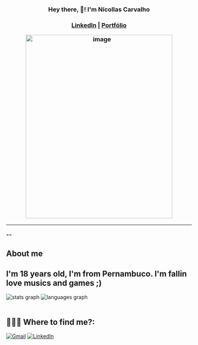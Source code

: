 <h3 align="center"> Hey there, 👋! I'm Nícollas Carvalho<h3>

<p align="center"> <a href="https://www.linkedin.com/in/n%C3%ADcollas-carvalho-a36057366/">LinkedIn</a> |
 <a href="https://preview.canva.site/1e618f56-7205-4756-bde2-0191aa23ef11/portfolionicollascarvalho.com/mysite">Portfólio</a>
 

<!-- HERO GIF -->
<p align="center">
<img width="398" height="498" alt="image" src="https://github.com/user-attachments/assets/c9ca53be-13d2-4675-84d2-f397fd5e788c"/>
</p>

---

--
## About me 
I'm 18 years old,  I'm from Pernambuco. I'm fallin love musics and games ;)
--

<div align="left">
  <img src="https://github-readme-stats.vercel.app/api?username=nicollascarvalh0&hide_title=false&hide_rank=false&show_icons=true&include_all_commits=true&count_private=true&disable_animations=false&theme=nord&locale=en&hide_border=false&order=1" alt="stats graph"  />
  <img src="https://github-readme-stats.vercel.app/api/top-langs?username=nicollascarvalh0&locale=en&hide_title=false&layout=compact&card_width=320&langs_count=8&theme=nord&hide_border=false&order=2" alt="languages graph"  />
</div>

<br>

## 👨🏻‍💻 Where to find me?:
<p align="left">
  <a href="mailto:nicollaascarvalho@gmail.com" title="Gmail">
  <img src="https://img.shields.io/badge/-Gmail-FF0000?style=flat-square&labelColor=FF0000&logo=gmail&logoColor=white&link=https://mail.google.com/mail/u/0/#inbox" alt="Gmail"/></a>
  <a href="https://www.linkedin.com/in/n%C3%ADcollas-carvalho-a36057366/" title="LinkedIn">
  <img src="https://img.shields.io/badge/-Linkedin-0e76a8?style=flat-square&logo=Linkedin&logoColor=white&link=LINK-DO-SEU-LINKEDIN" alt="LinkedIn"/></a>

 




